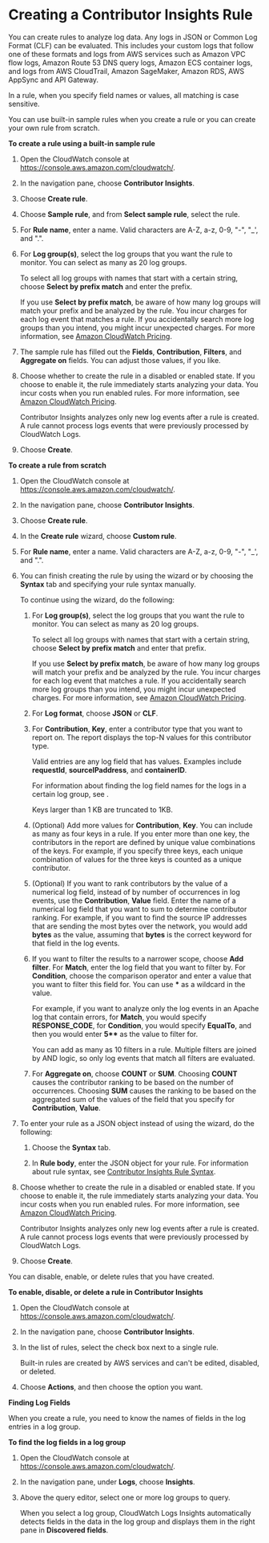 # Creating a Contributor Insights Rule<a name="ContributorInsights-CreateRule"></a>

You can create rules to analyze log data\. Any logs in JSON or Common Log Format \(CLF\) can be evaluated\. This includes your custom logs that follow one of these formats and logs from AWS services such as Amazon VPC flow logs, Amazon Route 53 DNS query logs, Amazon ECS container logs, and logs from AWS CloudTrail, Amazon SageMaker, Amazon RDS, AWS AppSync and API Gateway\.

In a rule, when you specify field names or values, all matching is case sensitive\.

You can use built\-in sample rules when you create a rule or you can create your own rule from scratch\.

**To create a rule using a built\-in sample rule**

1. Open the CloudWatch console at [https://console\.aws\.amazon\.com/cloudwatch/](https://console.aws.amazon.com/cloudwatch/)\.

1. In the navigation pane, choose **Contributor Insights**\.

1. Choose **Create rule**\.

1. Choose **Sample rule**, and from **Select sample rule**, select the rule\.

1. For **Rule name**, enter a name\. Valid characters are A\-Z, a\-z, 0\-9, "\-", "\_', and "\."\.

1. For **Log group\(s\)**, select the log groups that you want the rule to monitor\. You can select as many as 20 log groups\.

   To select all log groups with names that start with a certain string, choose **Select by prefix match** and enter the prefix\.

   If you use **Select by prefix match**, be aware of how many log groups will match your prefix and be analyzed by the rule\. You incur charges for each log event that matches a rule\. If you accidentally search more log groups than you intend, you might incur unexpected charges\. For more information, see [Amazon CloudWatch Pricing](http://aws.amazon.com/cloudwatch/pricing)\.

1. The sample rule has filled out the **Fields**, **Contribution**, **Filters**, and **Aggregate on** fields\. You can adjust those values, if you like\.

1. Choose whether to create the rule in a disabled or enabled state\. If you choose to enable it, the rule immediately starts analyzing your data\. You incur costs when you run enabled rules\. For more information, see [Amazon CloudWatch Pricing](https://aws.amazon.com/cloudwatch/pricing/)\.

   Contributor Insights analyzes only new log events after a rule is created\. A rule cannot process logs events that were previously processed by CloudWatch Logs\.

1. Choose **Create**\.

**To create a rule from scratch**

1. Open the CloudWatch console at [https://console\.aws\.amazon\.com/cloudwatch/](https://console.aws.amazon.com/cloudwatch/)\.

1. In the navigation pane, choose **Contributor Insights**\.

1. Choose **Create rule**\.

1. In the **Create rule** wizard, choose **Custom rule**\.

1. For **Rule name**, enter a name\. Valid characters are A\-Z, a\-z, 0\-9, "\-", "\_', and "\."\.

1. You can finish creating the rule by using the wizard or by choosing the **Syntax** tab and specifying your rule syntax manually\.

   To continue using the wizard, do the following:

   1. For **Log group\(s\)**, select the log groups that you want the rule to monitor\. You can select as many as 20 log groups\.

      To select all log groups with names that start with a certain string, choose **Select by prefix match** and enter that prefix\.

      If you use **Select by prefix match**, be aware of how many log groups will match your prefix and be analyzed by the rule\. You incur charges for each log event that matches a rule\. If you accidentally search more log groups than you intend, you might incur unexpected charges\. For more information, see [Amazon CloudWatch Pricing](http://aws.amazon.com/cloudwatch/pricing)\.

   1. For **Log format**, choose **JSON** or **CLF**\.

   1. For **Contribution**, **Key**, enter a contributor type that you want to report on\. The report displays the top\-N values for this contributor type\.

      Valid entries are any log field that has values\. Examples include **requestId**, **sourceIPaddress**, and **containerID**\.

      For information about finding the log field names for the logs in a certain log group, see [](#finding_log_fields)\.

      Keys larger than 1 KB are truncated to 1KB\.

   1. \(Optional\) Add more values for **Contribution**, **Key**\. You can include as many as four keys in a rule\. If you enter more than one key, the contributors in the report are defined by unique value combinations of the keys\. For example, if you specify three keys, each unique combination of values for the three keys is counted as a unique contributor\.

   1. \(Optional\) If you want to rank contributors by the value of a numerical log field, instead of by number of occurrences in log events, use the **Contribution**, **Value** field\. Enter the name of a numerical log field that you want to sum to determine contributor ranking\. For example, if you want to find the source IP addresses that are sending the most bytes over the network, you would add **bytes** as the value, assuming that **bytes** is the correct keyword for that field in the log events\.

   1. If you want to filter the results to a narrower scope, choose **Add filter**\. For **Match**, enter the log field that you want to filter by\. For **Condition**, choose the comparison operator and enter a value that you want to filter this field for\. You can use **\*** as a wildcard in the value\.

      For example, if you want to analyze only the log events in an Apache log that contain errors, for **Match**, you would specify **RESPONSE\_CODE**, for **Condition**, you would specify **EqualTo**, and then you would enter **5\*\*** as the value to filter for\.

      You can add as many as 10 filters in a rule\. Multiple filters are joined by AND logic, so only log events that match all filters are evaluated\.

   1. For **Aggregate on**, choose **COUNT** or **SUM**\. Choosing **COUNT** causes the contributor ranking to be based on the number of occurrences\. Choosing **SUM** causes the ranking to be based on the aggregated sum of the values of the field that you specify for **Contribution**, **Value**\.

1. To enter your rule as a JSON object instead of using the wizard, do the following:

   1. Choose the **Syntax** tab\.

   1. In **Rule body**, enter the JSON object for your rule\. For information about rule syntax, see [Contributor Insights Rule Syntax](ContributorInsights-RuleSyntax.md)\. 

1. Choose whether to create the rule in a disabled or enabled state\. If you choose to enable it, the rule immediately starts analyzing your data\. You incur costs when you run enabled rules\. For more information, see [Amazon CloudWatch Pricing](https://aws.amazon.com/cloudwatch/pricing/)\.

   Contributor Insights analyzes only new log events after a rule is created\. A rule cannot process logs events that were previously processed by CloudWatch Logs\.

1. Choose **Create**\.

You can disable, enable, or delete rules that you have created\.

**To enable, disable, or delete a rule in Contributor Insights**

1. Open the CloudWatch console at [https://console\.aws\.amazon\.com/cloudwatch/](https://console.aws.amazon.com/cloudwatch/)\.

1. In the navigation pane, choose **Contributor Insights**\.

1. In the list of rules, select the check box next to a single rule\.

   Built\-in rules are created by AWS services and can't be edited, disabled, or deleted\.

1. Choose **Actions**, and then choose the option you want\.<a name="finding_log_fields"></a>

**Finding Log Fields**

When you create a rule, you need to know the names of fields in the log entries in a log group\.

**To find the log fields in a log group**

1. Open the CloudWatch console at [https://console\.aws\.amazon\.com/cloudwatch/](https://console.aws.amazon.com/cloudwatch/)\.

1. In the navigation pane, under **Logs**, choose **Insights**\.

1. Above the query editor, select one or more log groups to query\.

   When you select a log group, CloudWatch Logs Insights automatically detects fields in the data in the log group and displays them in the right pane in **Discovered fields**\. 